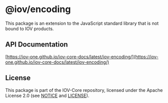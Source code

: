 # @iov/encoding

This package is an extension to the JavaScript standard library that is not
bound to IOV products.

## API Documentation

[https://iov-one.github.io/iov-core-docs/latest/iov-encoding/](https://iov-one.github.io/iov-core-docs/latest/iov-encoding/)

## License

This package is part of the IOV-Core repository, licensed under the Apache License 2.0
(see [NOTICE](https://github.com/iov-one/iov-core/blob/master/NOTICE) and [LICENSE](https://github.com/iov-one/iov-core/blob/master/LICENSE)).
